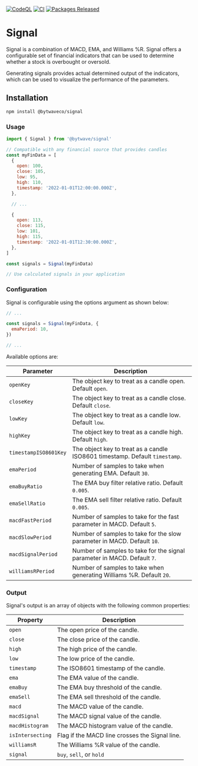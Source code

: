 [![CodeQL](https://github.com/bytewaveco/signal/actions/workflows/codeql-analysis.yml/badge.svg?branch=main)](https://github.com/bytewaveco/signal/actions/workflows/codeql-analysis.yml) [![CI](https://github.com/bytewaveco/signal/actions/workflows/node.js.yml/badge.svg?branch=main)](https://github.com/bytewaveco/signal/actions/workflows/node.js.yml) [![Packages Released](https://github.com/bytewaveco/signal/actions/workflows/npm-publish-packages.yml/badge.svg?branch=main)](https://github.com/bytewaveco/signal/actions/workflows/npm-publish-packages.yml)

# Signal

Signal is a combination of MACD, EMA, and Williams %R. Signal offers a configurable set of financial indicators that can be used to determine whether a stock is overbought or oversold.

Generating signals provides actual determined output of the indicators, which can be used to visualize the performance of the parameters.

## Installation

```bash
npm install @bytwaveco/signal
```

### Usage

```js
import { Signal } from '@bytwave/signal'

// Compatible with any financial source that provides candles
const myFinData = [
  {
    open: 100,
    close: 105,
    low: 95,
    high: 110,
    timestamp: '2022-01-01T12:00:00.000Z',
  },

  // ...

  {
    open: 113,
    close: 115,
    low: 101,
    high: 115,
    timestamp: '2022-01-01T12:30:00.000Z',
  },
]

const signals = Signal(myFinData)

// Use calculated signals in your application
```

### Configuration

Signal is configurable using the options argument as shown below:

```js
// ...

const signals = Signal(myFinData, {
  emaPeriod: 10,
})

// ...
```

Available options are:

| Parameter | Description |
| --- | --- |
| `openKey` | The object key to treat as a candle open. Default `open`. |
| `closeKey` | The object key to treat as a candle close. Default `close`. |
| `lowKey` | The object key to treat as a candle low. Default `low`. |
| `highKey` | The object key to treat as a candle high. Default `high`. |
| `timestampISO8601Key` | The object key to treat as a candle ISO8601 timestamp. Default `timestamp`. |
| `emaPeriod` | Number of samples to take when generating EMA. Default `30`. |
| `emaBuyRatio` | The EMA buy filter relative ratio. Default `0.005`. |
| `emaSellRatio` | The EMA sell filter relative ratio. Default `0.005`. |
| `macdFastPeriod` | Number of samples to take for the fast parameter in MACD. Default `5`. |
| `macdSlowPeriod` | Number of samples to take for the slow parameter in MACD. Default `10`. |
| `macdSignalPeriod` | Number of samples to take for the signal parameter in MACD. Default `7`. |
| `williamsRPeriod` | Number of samples to take when generating Williams %R. Default `20`. |

### Output

Signal's output is an array of objects with the following common properties:

| Property         | Description                                    |
| ---------------- | ---------------------------------------------- |
| `open`           | The open price of the candle.                  |
| `close`          | The close price of the candle.                 |
| `high`           | The high price of the candle.                  |
| `low`            | The low price of the candle.                   |
| `timestamp`      | The ISO8601 timestamp of the candle.           |
| `ema`            | The EMA value of the candle.                   |
| `emaBuy`         | The EMA buy threshold of the candle.           |
| `emaSell`        | The EMA sell threshold of the candle.          |
| `macd`           | The MACD value of the candle.                  |
| `macdSignal`     | The MACD signal value of the candle.           |
| `macdHistogram`  | The MACD histogram value of the candle.        |
| `isIntersecting` | Flag if the MACD line crosses the Signal line. |
| `williamsR`      | The Williams %R value of the candle.           |
| `signal`         | `buy`, `sell`, or `hold`                       |
